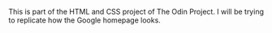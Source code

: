This is part of the HTML and CSS project of The Odin Project. I will be trying to replicate how the Google homepage looks.